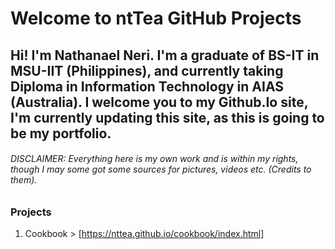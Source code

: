 # Welcome to ntTea GitHub Projects

## Hi! I'm Nathanael Neri. I'm a graduate of BS-IT in MSU-IIT (Philippines), and currently taking Diploma in Information Technology in AIAS (Australia). I welcome you to my Github.Io site, I'm currently updating this site, as this is going to be my portfolio.

###### DISCLAIMER: *Everything here is my own work and is within my rights, though I may some got some sources for pictures, videos etc. (Credits to them).*


### Projects

1. Cookbook > [https://nttea.github.io/cookbook/index.html]

